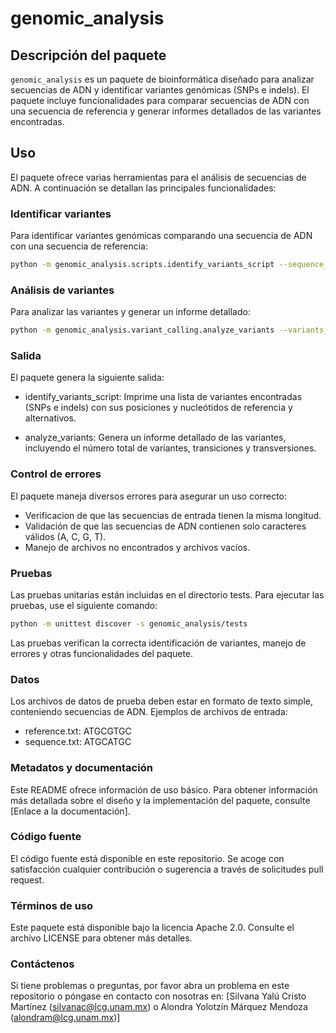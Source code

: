 # genomic_analysis

## Descripción del paquete

`genomic_analysis` es un paquete de bioinformática diseñado para analizar secuencias de ADN y identificar variantes genómicas (SNPs e indels). El paquete incluye funcionalidades para comparar secuencias de ADN con una secuencia de referencia y generar informes detallados de las variantes encontradas.

## Uso

El paquete ofrece varias herramientas para el análisis de secuencias de ADN. A continuación se detallan las principales funcionalidades:

### Identificar variantes

Para identificar variantes genómicas comparando una secuencia de ADN con una secuencia de referencia:

```bash
python -m genomic_analysis.scripts.identify_variants_script --sequence_file <path_to_sequence_file> --reference_file <path_to_reference_file>
```

### Análisis de variantes

Para analizar las variantes y generar un informe detallado:

```bash
python -m genomic_analysis.variant_calling.analyze_variants --variants_file <path_to_variants_file>
```

### Salida

El paquete genera la siguiente salida:

- identify_variants_script: Imprime una lista de variantes encontradas (SNPs e indels) con sus posiciones y nucleótidos de referencia y alternativos.

- analyze_variants: Genera un informe detallado de las variantes, incluyendo el número total de variantes, transiciones y transversiones.

### Control de errores

El paquete maneja diversos errores para asegurar un uso correcto:

- Verificacion de que las secuencias de entrada tienen la misma longitud.
- Validación de que las secuencias de ADN contienen solo caracteres válidos (A, C, G, T).
- Manejo de archivos no encontrados y archivos vacíos.

### Pruebas

Las pruebas unitarias están incluidas en el directorio tests. Para ejecutar las pruebas, use el siguiente comando:

```bash 
python -m unittest discover -s genomic_analysis/tests
```
Las pruebas verifican la correcta identificación de variantes, manejo de errores y otras funcionalidades del paquete.

### Datos

Los archivos de datos de prueba deben estar en formato de texto simple, conteniendo secuencias de ADN. Ejemplos de archivos de entrada:

- reference.txt: ATGCGTGC
- sequence.txt: ATGCATGC

### Metadatos y documentación

Este README ofrece información de uso básico. Para obtener información más detallada sobre el diseño y la implementación del paquete, consulte [Enlace a la documentación].

### Código fuente

El código fuente está disponible en este repositorio. Se acoge con satisfacción cualquier contribución o sugerencia a través de solicitudes pull request.

### Términos de uso

Este paquete está disponible bajo la licencia Apache 2.0. Consulte el archivo LICENSE para obtener más detalles.

### Contáctenos

Si tiene problemas o preguntas, por favor abra un problema en este repositorio o póngase en contacto con nosotras en: [Silvana Yalú Cristo Martínez (silvanac@lcg.unam.mx) o Alondra Yolotzin Márquez Mendoza (alondram@lcg.unam.mx)]
